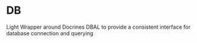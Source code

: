 # DB
Light Wrapper around Docrines DBAL to provide a consistent interface for database connection and querying
